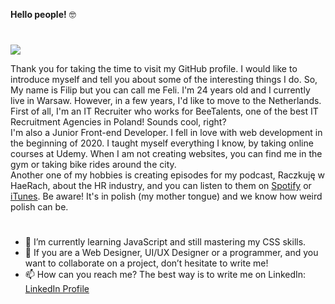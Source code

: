 <b>Hello people!</b> 🤓
#
<img src="https://i.postimg.cc/VLKpkgST/Dodaj-nag-o-wek.png">

Thank you for taking the time to visit my GitHub profile. I would like to introduce myself and tell you about some of the interesting things I do. 
So, My name is Filip but you can call me Feli. I'm 24 years old and I currently live in Warsaw. However, in a few years, I'd like to move to the Netherlands.<br/>
First of all, I'm an IT Recruiter who works for BeeTalents, one of the best IT Recruitment Agencies in Poland! Sounds cool, right? </br>
I'm also a Junior Front-end Developer. I fell in love with web development in the beginning of 2020. I taught myself everything I know, by taking online courses at Udemy. When I am not creating websites, you can find me in the gym or taking bike rides around the city. </br>
Another one of my hobbies is creating episodes for my podcast, Raczkuję w HaeRach, about the HR industry, and you can listen to them on <a href="https://open.spotify.com/show/0isj3lyvqlXFniLlBBg0sV?si=5dvxjv_3S_GguNwV6g4QnA">Spotify</a> or <a href="https://podcasts.apple.com/us/podcast/raczkuje-w-haerach/id1493457526">iTunes</a>. Be aware! It's in polish (my mother tongue) and we know how weird polish can be. 

#
- 🌱  I’m currently learning JavaScript and still mastering my CSS skills.
- 👯  If you are a Web Designer, UI/UX Designer or a programmer, and you want to collaborate on a project, don’t hesitate to write me!
- 📫  How can you reach me? The best way is to write me on LinkedIn: <a href="https://www.linkedin.com/in/filip-kaczmarek-680354144/" target="_blank">LinkedIn Profile</a>

<!--
**FilipKaczmarek/FilipKaczmarek** is a ✨ _special_ ✨ repository because its `README.md` (this file) appears on your GitHub profile.



